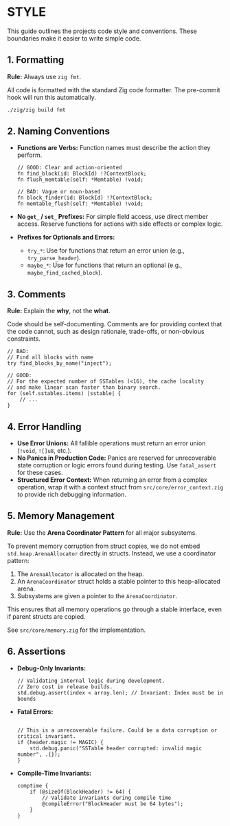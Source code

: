 # STYLE

This guide outlines the projects code style and conventions. These boundaries make it easier to write simple code.

## 1. Formatting

**Rule:** Always use `zig fmt`.

All code is formatted with the standard Zig code formatter. The pre-commit hook will run this automatically.

```bash
./zig/zig build fmt
```

## 2. Naming Conventions

*   **Functions are Verbs:** Function names must describe the action they perform.

    ```zig
    // GOOD: Clear and action-oriented
    fn find_block(id: BlockId) !?ContextBlock;
    fn flush_memtable(self: *Memtable) !void;

    // BAD: Vague or noun-based
    fn block_finder(id: BlockId) !?ContextBlock;
    fn memtable_flush(self: *Memtable) !void;
    ```

*   **No `get_` / `set_` Prefixes:** For simple field access, use direct member access. Reserve functions for actions with side effects or complex logic.

*   **Prefixes for Optionals and Errors:**
    *   `try_*`: Use for functions that return an error union (e.g., `try_parse_header`).
    *   `maybe_*`: Use for functions that return an optional (e.g., `maybe_find_cached_block`).

## 3. Comments

**Rule:** Explain the **why**, not the **what**.

Code should be self-documenting. Comments are for providing context that the code cannot, such as design rationale, trade-offs, or non-obvious constraints.

```zig
// BAD:
// Find all blocks with name
try find_blocks_by_name("inject");

// GOOD:
// For the expected number of SSTables (<16), the cache locality
// and make linear scan faster than binary search.
for (self.sstables.items) |sstable| {
    // ...
}
```

## 4. Error Handling

*   **Use Error Unions:** All fallible operations must return an error union (`!void`, `![]u8`, etc.).
*   **No Panics in Production Code:** Panics are reserved for unrecoverable state corruption or logic errors found during testing. Use `fatal_assert` for these cases.
*   **Structured Error Context:** When returning an error from a complex operation, wrap it with a context struct from `src/core/error_context.zig` to provide rich debugging information.

## 5. Memory Management

**Rule:** Use the **Arena Coordinator Pattern** for all major subsystems.

To prevent memory corruption from struct copies, we do not embed `std.heap.ArenaAllocator` directly in structs. Instead, we use a coordinator pattern:

1.  The `ArenaAllocator` is allocated on the heap.
2.  An `ArenaCoordinator` struct holds a stable pointer to this heap-allocated arena.
3.  Subsystems are given a pointer to the `ArenaCoordinator`.

This ensures that all memory operations go through a stable interface, even if parent structs are copied.

See `src/core/memory.zig` for the implementation.

## 6. Assertions

*   **Debug-Only Invariants:**
    ```zig
    // Validating internal logic during development.
    // Zero cost in release builds.
    std.debug.assert(index < array.len); // Invariant: Index must be in bounds
    ```

*   **Fatal Errors:**
    ```zig

    // This is a unrecoverable failure. Could be a data corruption or critical invariant.
    if (header.magic != MAGIC) {
        std.debug.panic("SSTable header corrupted: invalid magic number", .{});
    }
    ```

*   **Compile-Time Invariants:**
    ```zig
    comptime {
        if (@sizeOf(BlockHeader) != 64) {
            // Validate invariants during compile time
            @compileError("BlockHeader must be 64 bytes");
        }
    }
    ```

